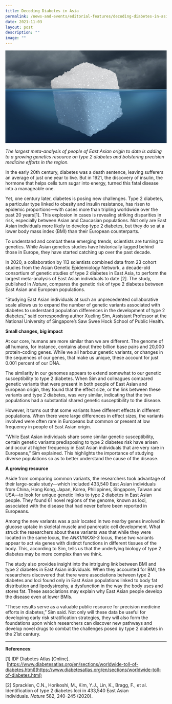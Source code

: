 ```yaml
---
title: Decoding Diabetes in Asia
permalink: /news-and-events/editorial-features/decoding-diabetes-in-asia/
date: 2021-11-03
layout: post
description: ""
image: ""
---
```

![](/images/Resources/Editorial%20Features/2021/diabetes_shutterstock_491240008_resized.jpg)

_The largest meta-analysis of people of East Asian origin to date is adding to a growing genetics resource on type 2 diabetes and bolstering precision medicine efforts in the region._

In the early 20th century, diabetes was a death sentence, leaving sufferers an average of just one year to live. But in 1921, the discovery of insulin, the hormone that helps cells turn sugar into energy, turned this fatal disease into a manageable one.

Yet, one century later, diabetes is posing new challenges. Type 2 diabetes, a particular type linked to obesity and insulin resistance, has risen to epidemic proportions—with cases more than tripling worldwide over the past 20 years[1]. This explosion in cases is revealing striking disparities in risk, especially between Asian and Caucasian populations. Not only are East Asian individuals more likely to develop type 2 diabetes, but they do so at a lower body mass index (BMI) than their European counterparts.

To understand and combat these emerging trends, scientists are turning to genetics. While Asian genetics studies have historically lagged behind those in Europe, they have started catching up over the past decade.

In 2020, a collaboration by 113 scientists combined data from 23 cohort studies from the Asian Genetic Epidemiology Network, a decade-old consortium of genetic studies of type 2 diabetes in East Asia, to perform the largest meta-analysis of East Asian individuals to date [2]. The study, published in _Nature_, compares the genetic risk of type 2 diabetes between East Asian and European populations.

“Studying East Asian individuals at such an unprecedented collaborative scale allows us to expand the number of genetic variants associated with diabetes to understand population differences in the development of type 2 diabetes,” said corresponding author Xueling Sim, Assistant Professor at the National University of Singapore’s Saw Swee Hock School of Public Health.

**Small changes, big impact**

At our core, humans are more similar than we are different. The genome of all humans, for instance, contains about three billion base pairs and 20,000 protein-coding genes. While we all harbour genetic variants, or changes in the sequences of our genes, that make us unique, these account for just 0.001 percent of our DNA.

The similarity in our genomes appears to extend somewhat to our genetic susceptibility to type 2 diabetes. When Sim and colleagues compared genetic variants that were present in both people of East Asian and European origin, they found that the effect size, or the link between these variants and type 2 diabetes, was very similar, indicating that the two populations had a substantial shared genetic susceptibility to the disease.

However, it turns out that some variants have different effects in different populations. When there were large differences in effect sizes, the variants involved were often rare in Europeans but common or present at low frequency in people of East Asian origin.

“While East Asian individuals share some similar genetic susceptibility, certain genetic variants predisposing to type 2 diabetes risk have arisen and occur at higher frequency in East Asian individuals that are very rare in Europeans,” Sim explained. This highlights the importance of studying diverse populations so as to better understand the cause of the disease.

**A growing resource**

Aside from comparing common variants, the researchers took advantage of their large-scale study—which included 433,540 East Asian individuals from China, Hong Kong, Japan, Korea, Philippines, Singapore, Taiwan and USA—to look for unique genetic links to type 2 diabetes in East Asian people. They found 61 novel regions of the genome, known as loci, associated with the disease that had never before been reported in Europeans.

Among the new variants was a pair located in two nearby genes involved in glucose uptake in skeletal muscle and pancreatic cell development. What struck the researchers about these variants was that while they were located in the same locus, the _ANK1/NKX6-3_ locus, these two variants appear to act via genes with distinct functions in different tissues of the body. This, according to Sim, tells us that the underlying biology of type 2 diabetes may be more complex than we think.

The study also provides insight into the intriguing link between BMI and type 2 diabetes in East Asian individuals. When they accounted for BMI, the researchers discovered that there were associations between type 2 diabetes and loci found only in East Asian populations linked to body fat distribution and lipodystrophy, a dysfunction in the way the body uses and stores fat. These associations may explain why East Asian people develop the disease even at lower BMIs.

“These results serve as a valuable public resource for precision medicine efforts in diabetes,” Sim said. Not only will these data be useful for developing early risk stratification strategies, they will also form the foundations upon which researchers can discover new pathways and develop novel drugs to combat the challenges posed by type 2 diabetes in the 21st century.

* * *

**References**:

\[1\] IDF Diabetes Atlas \[Online\].  [https://www.diabetesatlas.org/en/sections/worldwide-toll-of-diabetes.html](https://www.diabetesatlas.org/en/sections/worldwide-toll-of-diabetes.html)

\[2\] Spracklen, C.N., Horikoshi, M., Kim, Y.J., Lin, K., Bragg, F., et al. Identification of type 2 diabetes loci in 433,540 East Asian individuals. _Nature_ 582, 240–245 (2020).